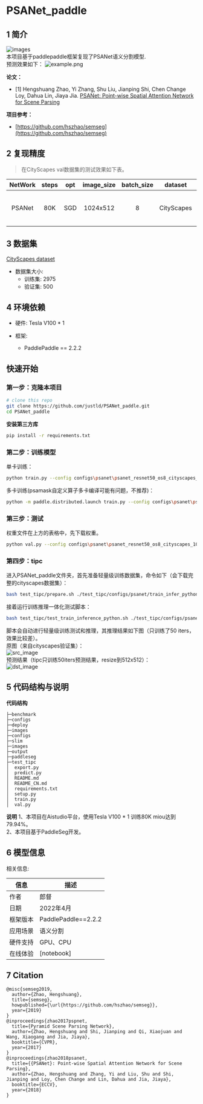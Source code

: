 # PSANet_paddle


## 1 简介
![images](images/network.png)  
本项目基于paddlepaddle框架复现了PSANet语义分割模型.  
预测效果如下：
![example.png](images/example.png)

**论文：**
- [1] Hengshuang Zhao, Yi Zhang, Shu Liu, Jianping Shi, Chen Change Loy, Dahua Lin, Jiaya Jia. [PSANet: Point-wise Spatial Attention Network for Scene Parsing](https://hszhao.github.io/papers/eccv18_psanet.pdf)

**项目参考：**
- [https://github.com/hszhao/semseg](https://github.com/hszhao/semseg)

## 2 复现精度
>在CityScapes val数据集的测试效果如下表。


| NetWork | steps |opt| image_size | batch_size |dataset|memory| card |  mIou  |                               config                               |                             weight                             |            log             |
|:-------:|:-----:| :---: |:----------:|:----------:| :---: | :---: |:----:|:------:|:------------------------------------------------------------------:|:--------------------------------------------------------------:|:--------------------------:|
| PSANet  |  80K  |SGD|  1024x512  |     8      |CityScapes|32G|  1   | 79.94% | [psanet_resnet50_os8_cityscapes_1024x512_80k.yml](configs/psanet/psanet_resnet50_os8_cityscapes_1024x512_80k.yml) | [weight 提取码：2fbf](https://pan.baidu.com/s/1gr1Oqc1kWQ0PwhHYQKv88A) | [log](log/trainer-log.txt) |

## 3 数据集
[CityScapes dataset](https://www.cityscapes-dataset.com/)

- 数据集大小:
    - 训练集: 2975
    - 验证集: 500

## 4 环境依赖
- 硬件: Tesla V100 * 1

- 框架:
    - PaddlePaddle == 2.2.2


## 快速开始

### 第一步：克隆本项目
```bash
# clone this repo
git clone https://github.com/justld/PSANet_paddle.git
cd PSANet_paddle
```

**安装第三方库**
```bash
pip install -r requirements.txt
```


### 第二步：训练模型

单卡训练：
```bash
python train.py --config configs\psanet\psanet_resnet50_os8_cityscapes_1024x512_80k.yml  --do_eval --use_vdl --log_iter 100 --save_interval 4000 --save_dir output
```
多卡训练(psamask自定义算子多卡编译可能有问题，不推荐)：
```bash
python -m paddle.distributed.launch train.py --config configs\psanet\psanet_resnet50_os8_cityscapes_1024x512_80k.yml  --do_eval --use_vdl --log_iter 100 --save_interval 1000 --save_dir output
```

### 第三步：测试
权重文件在上方的表格中，先下载权重。
```bash
python val.py --config configs\psanet\psanet_resnet50_os8_cityscapes_1024x512_80k.yml --model_path {your_model_path}
```

### 第四步：tipc
进入PSANet_paddle文件夹，首先准备轻量级训练数据集，命令如下（会下载完整的cityscapes数据集）：
```bash
bash test_tipc/prepare.sh ./test_tipc/configs/psanet/train_infer_python.txt 'lite_train_lite_infer'
```
接着运行训练推理一体化测试脚本：
```bash
bash test_tipc/test_train_inference_python.sh ./test_tipc/configs/psanet/train_infer_python.txt 'lite_train_lite_infer'
```
脚本会自动进行轻量级训练测试和推理，其推理结果如下图（只训练了50 iters，效果比较差）。  
原图（来自cityscapes验证集）：  
![src_image](images/image.png)  
预测结果（tipc只训练50iters预测结果，resize到512x512）：  
![dst_image](images/label.png)  


## 5 代码结构与说明
**代码结构**
```
├─benchmark  
├─configs  
├─deploy  
├─images  
├─configs  
├─slim  
├─images  
├─output  
├─paddleseg  
├─test_tipc  
│  export.py  
│  predict.py  
│  README.md  
│  README_CN.md  
│  requirements.txt  
│  setup.py  
│  train.py  
│  val.py  
```
**说明**
1、本项目在Aistudio平台，使用Tesla V100 * 1 训练80K miou达到79.94%。  
2、本项目基于PaddleSeg开发。  

## 6 模型信息

相关信息:

| 信息 | 描述                                                                                                                                              |
| --- |-------------------------------------------------------------------------------------------------------------------------------------------------|
| 作者 | 郎督                                                                                                                                              |
| 日期 | 2022年4月                                                                                                                                         |
| 框架版本 | PaddlePaddle==2.2.2                                                                                                                             |
| 应用场景 | 语义分割                                                                                                                                            |
| 硬件支持 | GPU、CPU                                                                                                                                         |
| 在线体验 | [notebook] |


## 7 Citation
```
@misc{semseg2019,
  author={Zhao, Hengshuang},
  title={semseg},
  howpublished={\url{https://github.com/hszhao/semseg}},
  year={2019}
}
@inproceedings{zhao2017pspnet,
  title={Pyramid Scene Parsing Network},
  author={Zhao, Hengshuang and Shi, Jianping and Qi, Xiaojuan and Wang, Xiaogang and Jia, Jiaya},
  booktitle={CVPR},
  year={2017}
}
@inproceedings{zhao2018psanet,
  title={{PSANet}: Point-wise Spatial Attention Network for Scene Parsing},
  author={Zhao, Hengshuang and Zhang, Yi and Liu, Shu and Shi, Jianping and Loy, Chen Change and Lin, Dahua and Jia, Jiaya},
  booktitle={ECCV},
  year={2018}
}
```

